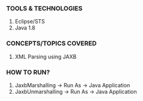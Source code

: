 ### TOOLS & TECHNOLOGIES
  1. Eclipse/STS
  2. Java 1.8

### CONCEPTS/TOPICS COVERED
  1. XML Parsing using JAXB

### HOW TO RUN?
  1. JaxbMarshalling -> Run As -> Java Application 
  2. JaxbUnmarshalling -> Run As -> Java Application 
